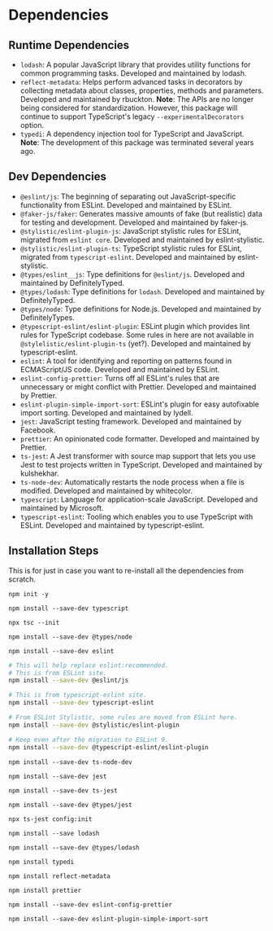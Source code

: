 # Dependencies

## Runtime Dependencies

- `lodash`: A popular JavaScript library that provides utility functions for
  common programming tasks.
  Developed and maintained by lodash.
- `reflect-metadata`: Helps perform advanced tasks in decorators by
  collecting metadata about classes, properties, methods and parameters.
  Developed and maintained by rbuckton.
  **Note**: The APIs are no longer being considered for standardization.
  However, this package will continue to support
  TypeScript's legacy `--experimentalDecorators` option.
- `typedi`: A dependency injection tool for TypeScript and JavaScript.
  **Note**: The development of this package was terminated several years ago.

## Dev Dependencies

- `@eslint/js`: The beginning of separating out
  JavaScript-specific functionality from ESLint.
  Developed and maintained by ESLint.
- `@faker-js/faker`: Generates massive amounts of fake
  (but realistic) data for testing and development.
  Developed and maintained by faker-js.
- `@stylistic/eslint-plugin-js`: JavaScript stylistic rules for ESLint,
  migrated from `eslint core`.
  Developed and maintained by eslint-stylistic.
- `@stylistic/eslint-plugin-ts`: TypeScript stylistic rules for ESLint,
  migrated from `typescript-eslint`.
  Developed and maintained by eslint-stylistic.
- `@types/eslint__js`: Type definitions for `@eslint/js`.
  Developed and maintained by DefinitelyTyped.
- `@types/lodash`: Type definitions for `lodash`.
  Developed and maintained by DefinitelyTyped.
- `@types/node`: Type definitions for Node.js.
  Developed and maintained by DefinitelyTypes.
- `@typescript-eslint/eslint-plugin`: ESLint plugin which
  provides lint rules for TypeScript codebase.
  Some rules in here are not available in `@stylelistic/eslint-plugin-ts` (yet?).
  Developed and maintained by typescript-eslint.
- `eslint`: A tool for identifying and reporting on patterns
  found in ECMAScript/JS code.
  Developed and maintained by ESLint.
- `eslint-config-prettier`: Turns off all ESLint's rules
  that are unnecessary or might conflict with Prettier.
  Developed and maintained by Prettier.
- `eslint-plugin-simple-import-sort`: ESLint's plugin for
  easy autofixable import sorting.
  Developed and maintained by lydell.
- `jest`: JavaScript testing framework.
  Developed and maintained by Facebook.
- `prettier`: An opinionated code formatter.
  Developed and maintained by Prettier.
- `ts-jest`: A Jest transformer with source map support that
  lets you use Jest to test projects written in TypeScript.
  Developed and maintained by kulshekhar.
- `ts-node-dev`: Automatically restarts the node process when
  a file is modified.
  Developed and maintained by whitecolor.
- `typescript`: Language for application-scale JavaScript.
  Developed and maintained by Microsoft.
- `typescript-eslint`: Tooling which enables you to use TypeScript with ESLint.
  Developed and maintained by typescript-eslint.

## Installation Steps

This is for just in case you want to re-install all the dependencies from scratch.

`npm init -y`

`npm install --save-dev typescript`

`npx tsc --init`

`npm install --save-dev @types/node`

`npm install --save-dev eslint`

```bash
# This will help replace eslint:recommended.
# This is from ESLint site. 
npm install --save-dev @eslint/js
```

```bash
# This is from typescript-eslint site.
npm install --save-dev typescript-eslint
```

```bash
# From ESLint Stylistic, some rules are moved from ESLint here.
npm install --save-dev @stylistic/eslint-plugin
```

```bash
# Keep even after the migration to ESLint 9.
npm install --save-dev @typescript-eslint/eslint-plugin
```

`npm install --save-dev ts-node-dev`

`npm install --save-dev jest`

`npm install --save-dev ts-jest`

`npm install --save-dev @types/jest`

`npx ts-jest config:init`

`npm install --save lodash`

`npm install --save-dev @types/lodash`

`npm install typedi`

`npm install reflect-metadata`

`npm install prettier`

`npm install --save-dev eslint-config-prettier`

`npm install --save-dev eslint-plugin-simple-import-sort`
